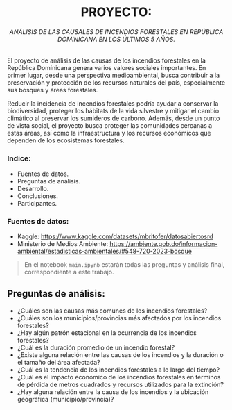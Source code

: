 <h1 align="center">
PROYECTO:    
    
<h6 align="center"> ANÁLISIS DE LAS CAUSALES DE INCENDIOS FORESTALES EN REPÚBLICA DOMINICANA EN LOS ÚLTIMOS 5 AÑOS. </h6>

</h1>

El proyecto de análisis de las causas de los incendios forestales en la República Dominicana genera varios valores sociales importantes. En primer lugar, desde una perspectiva medioambiental, busca contribuir a la preservación y protección de los recursos naturales del país, especialmente sus bosques y áreas forestales.

Reducir la incidencia de incendios forestales podría ayudar a conservar la biodiversidad, proteger los hábitats de la vida silvestre y mitigar el cambio climático al preservar los sumideros de carbono. Además, desde un punto de vista social, el proyecto busca proteger las comunidades cercanas a estas áreas, así como la infraestructura y los recursos económicos que dependen de los ecosistemas forestales.

### Indice:
- Fuentes de datos.
- Preguntas de análisis.
- Desarrollo.
- Conclusiones.
- Participantes.

### Fuentes de datos:

- Kaggle: https://www.kaggle.com/datasets/mbritofer/datosabiertosrd
- Ministerio de Medios Ambiente: https://ambiente.gob.do/informacion-ambiental/estadisticas-ambientales/#548-720-2023-bosque

> En el notebook `main.ipynb` estarán todas las preguntas y análisis final, correspondiente a este trabajo.

## Preguntas de análisis:

- ¿Cuáles son las causas más comunes de los incendios forestales?
- ¿Cuáles son los municipios/provincias más afectados por los incendios forestales?
- ¿Hay algún patrón estacional en la ocurrencia de los incendios forestales?
- ¿Cuál es la duración promedio de un incendio forestal?
- ¿Existe alguna relación entre las causas de los incendios y la duración o el tamaño del área afectada?
- ¿Cuál es la tendencia de los incendios forestales a lo largo del tiempo?
- ¿Cuál es el impacto económico de los incendios forestales en términos de pérdida de metros cuadrados y recursos utilizados para la extinción?
- ¿Hay alguna relación entre la causa de los incendios y la ubicación geográfica (municipio/provincia)?